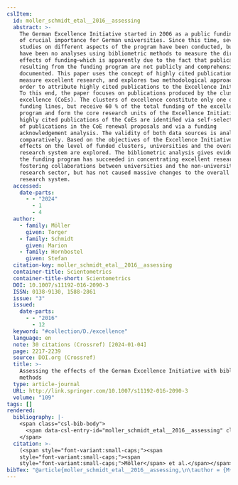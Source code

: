 ```yaml
---
cslItem:
  id: moller_schmidt_etal__2016__assessing
  abstract: >-
    The German Excellence Initiative started in 2006 as a public funding program
    of crucial importance for German universities. Since this time, several
    studies on different aspects of the program have been conducted, but there
    have been no analyses using bibliometric methods to measure the direct
    effects of funding—which is apparently due to the fact that publications
    resulting from the funding program are not publicly and comprehensively
    documented. This paper uses the concept of highly cited publications to
    measure excellent research, and explores two methodological approaches in
    order to attribute highly cited publications to the Excellence Initiative.
    To this end, the paper focuses on publications produced by the clusters of
    excellence (CoEs). The clusters of excellence constitute only one of three
    funding lines, but receive 60 % of the total funding of the excellence
    program and form the core research units of the Excellence Initiative. The
    highly cited publications of the CoEs are identiﬁed via self-selected lists
    of publications in the CoE renewal proposals and via a funding
    acknowledgement analysis. The validity of both data sources is analyzed
    comparatively. Based on the objectives of the Excellence Initiative, its
    effects on the level of funded clusters, universities and the overall German
    research system are explored. The bibliometric analysis gives evidence that
    the funding program has succeeded in concentrating excellent research and
    fostering collaborations between universities and the non-university
    research sector, but has not caused massive changes to the overall German
    research system.
  accessed:
    date-parts:
      - - "2024"
        - 1
        - 4
  author:
    - family: Möller
      given: Torger
    - family: Schmidt
      given: Marion
    - family: Hornbostel
      given: Stefan
  citation-key: moller_schmidt_etal__2016__assessing
  container-title: Scientometrics
  container-title-short: Scientometrics
  DOI: 10.1007/s11192-016-2090-3
  ISSN: 0138-9130, 1588-2861
  issue: "3"
  issued:
    date-parts:
      - - "2016"
        - 12
  keyword: "#collection/D./excellence"
  language: en
  note: 30 citations (Crossref) [2024-01-04]
  page: 2217-2239
  source: DOI.org (Crossref)
  title: >-
    Assessing the effects of the German Excellence Initiative with bibliometric
    methods
  type: article-journal
  URL: http://link.springer.com/10.1007/s11192-016-2090-3
  volume: "109"
tags: []
rendered:
  bibliography: |-
    <span class="csl-bib-body">
      <span data-csl-entry-id="moller_schmidt_etal__2016__assessing" class="csl-entry"><span class='author-bib'>Möller, Schmidt, M., &#38; Hornbostel, S.</span>. <span class='date-bib'>(2016)</span>. <span class='title'><b>Assessing the effects of the German Excellence Initiative with bibliometric methods</b></span>. <i>Scientometrics</i>, <i>109</i>(3), 2217–2239. <span class='URL'><a href='https://doi.org/10.1007/s11192-016-2090-3'>LINK</a></span></span>
    </span>
  citation: >-
    (<span style="font-variant:small-caps;"><span
    style="font-variant:small-caps;"><span
    style="font-variant:small-caps;">Möller</span> et al.</span></span>, 2016)
bibTex: "@article{moller_schmidt_etal__2016__assessing,\n\tauthor = {M{\\\" o}ller, Torger and Schmidt, Marion and Hornbostel, Stefan},\n\tjournal = {Scientometrics},\n\tdoi = {10.1007/s11192-016-2090-3},\n\tissn = {0138-9130, 1588-2861},\n\tnumber = {3},\n\tyear = {2016},\n\tmonth = {12},\n\tnote = {30 citations (Crossref) [2024-01-04]},\n\tpages = {2217--2239},\n\ttitle = {Assessing the effects of the {German} {Excellence} {Initiative} with bibliometric methods},\n\turl = {http://link.springer.com/10.1007/s11192-016-2090-3},\n\thowpublished = {http://link.springer.com/10.1007/s11192-016-2090-3},\n\tvolume = {109},\n}\n\n"
---
```

